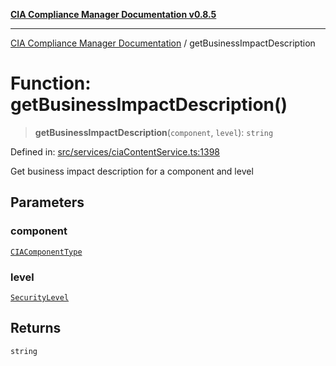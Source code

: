 [**CIA Compliance Manager Documentation v0.8.5**](../README.md)

***

[CIA Compliance Manager Documentation](../globals.md) / getBusinessImpactDescription

# Function: getBusinessImpactDescription()

> **getBusinessImpactDescription**(`component`, `level`): `string`

Defined in: [src/services/ciaContentService.ts:1398](https://github.com/Hack23/cia-compliance-manager/blob/b799ef22d9067d09cc69eaeddf109ac9dcdce934/src/services/ciaContentService.ts#L1398)

Get business impact description for a component and level

## Parameters

### component

[`CIAComponentType`](../type-aliases/CIAComponentType.md)

### level

[`SecurityLevel`](../type-aliases/SecurityLevel.md)

## Returns

`string`
